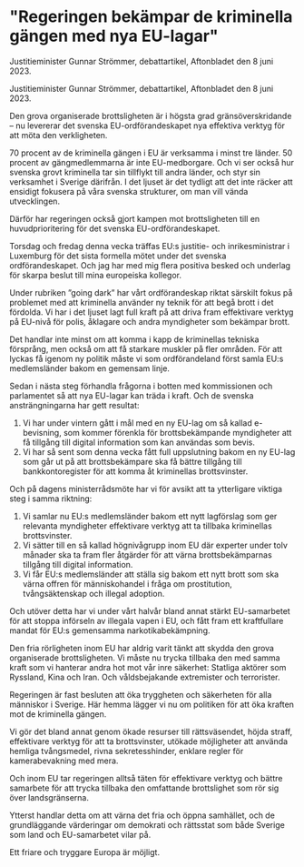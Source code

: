 # "Regeringen bekämpar de kriminella gängen med nya EU-lagar"

Justitieminister Gunnar Strömmer, debattartikel, Aftonbladet den 8 juni 2023.

Justitieminister Gunnar Strömmer, debattartikel, Aftonbladet den 8 juni 2023.

Den grova organiserade brottsligheten är i högsta grad gränsöverskridande – nu levererar det svenska EU-ordförandeskapet nya effektiva verktyg för att möta den verkligheten.

70 procent av de kriminella gängen i EU är verksamma i minst tre länder. 50 procent av gängmedlemmarna är inte EU-medborgare. Och vi ser också hur svenska grovt kriminella tar sin tillflykt till andra länder, och styr sin verksamhet i Sverige därifrån. I det ljuset är det tydligt att det inte räcker att ensidigt fokusera på våra svenska strukturer, om man vill vända utvecklingen.

Därför har regeringen också gjort kampen mot brottsligheten till en huvudprioritering för det svenska EU-ordförandeskapet.

Torsdag och fredag denna vecka träffas EU:s justitie- och inrikesministrar i Luxemburg för det sista formella mötet under det svenska ordförandeskapet. Och jag har med mig flera positiva besked och underlag för skarpa beslut till mina europeiska kollegor.

Under rubriken ”going dark” har vårt ordförandeskap riktat särskilt fokus på problemet med att kriminella använder ny teknik för att begå brott i det fördolda. Vi har i det ljuset lagt full kraft på att driva fram effektivare verktyg på EU-nivå för polis, åklagare och andra myndigheter som bekämpar brott.

Det handlar inte minst om att komma i kapp de kriminellas tekniska försprång, men också om att få starkare muskler på fler områden. För att lyckas få igenom ny politik måste vi som ordförandeland först samla EU:s medlemsländer bakom en gemensam linje.

Sedan i nästa steg förhandla frågorna i botten med kommissionen och parlamentet så att nya EU-lagar kan träda i kraft. Och de svenska ansträngningarna har gett resultat:

1. Vi har under vintern gått i mål med en ny EU-lag om så kallad e-bevisning, som kommer förenkla för brottsbekämpande myndigheter att få tillgång till digital information som kan användas som bevis.
2. Vi har så sent som denna vecka fått full uppslutning bakom en ny EU-lag som går ut på att brottsbekämpare ska få bättre tillgång till bankkontoregister för att komma åt kriminellas brottsvinster.

Och på dagens ministerrådsmöte har vi för avsikt att ta ytterligare viktiga steg i samma riktning:

1. Vi samlar nu EU:s medlemsländer bakom ett nytt lagförslag som ger relevanta myndigheter effektivare verktyg att ta tillbaka kriminellas brottsvinster.
2. Vi sätter till en så kallad högnivågrupp inom EU där experter under tolv månader ska ta fram fler åtgärder för att värna brottsbekämparnas tillgång till digital information.
3. Vi får EU:s medlemsländer att ställa sig bakom ett nytt brott som ska värna offren för människohandel i fråga om prostitution, tvångsäktenskap och illegal adoption.

Och utöver detta har vi under vårt halvår bland annat stärkt EU-samarbetet för att stoppa införseln av illegala vapen i EU, och fått fram ett kraftfullare mandat för EU:s gemensamma narkotikabekämpning.

Den fria rörligheten inom EU har aldrig varit tänkt att skydda den grova organiserade brottsligheten. Vi måste nu trycka tillbaka den med samma kraft som vi hanterar andra hot mot vår inre säkerhet: Statliga aktörer som Ryssland, Kina och Iran. Och våldsbejakande extremister och terrorister.

Regeringen är fast besluten att öka tryggheten och säkerheten för alla människor i Sverige. Här hemma lägger vi nu om politiken för att öka kraften mot de kriminella gängen.

Vi gör det bland annat genom ökade resurser till rättsväsendet, höjda straff, effektivare verktyg för att ta brottsvinster, utökade möjligheter att använda hemliga tvångsmedel, rivna sekretesshinder, enklare regler för kamerabevakning med mera.

Och inom EU tar regeringen alltså täten för effektivare verktyg och bättre samarbete för att trycka tillbaka den omfattande brottslighet som rör sig över landsgränserna.

Ytterst handlar detta om att värna det fria och öppna samhället, och de grundläggande värderingar om demokrati och rättsstat som både Sverige som land och EU-samarbetet vilar på.

Ett friare och tryggare Europa är möjligt.

